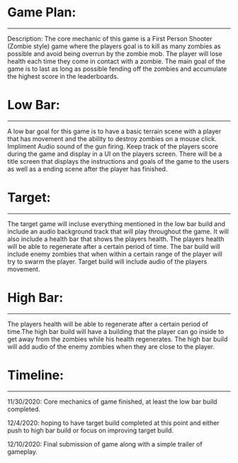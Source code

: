 # Game Plan:
---------------------------------------------------------
Description: The core mechanic of this game is a First Person Shooter (Zombie style) game where the players goal is to kill as many zombies as possible and avoid being overrun by the zombie mob. The player will lose health each time they come in contact with a zombie. The main goal of the game is to last as long as possible fending off the zombies and accumulate the highest score in the leaderboards. 




# Low Bar:
---------------------------------------------------------

A low bar goal for this game is to have a basic terrain scene with a player that has movement and the ability to destroy zombies on a mouse click. Impliment Audio sound of the gun firing. Keep track of the players score during the game and display in a UI on the players screen. There will be a title screen that displays the instructions and goals of the game to the users as well as a ending scene after the player has finished. 




# Target: 
---------------------------------------------------------
The target game will incluse everything mentioned in the low bar build and include an audio background track that will play throughout the game. It will also include a health bar that shows the players health. The players health will be able to regenerate after a certain period of time. The bar build will include enemy zombies that when within a certain range of the player will try to swarm the player. Target build will include audio of the players movement.




# High Bar:
---------------------------------------------------------

The players health will be able to regenerate after a certain period of time.The high bar build will have a building that the player can go inside to get away from the zombies while his health regenerates. The high bar build will add audio of the enemy zombies when they are close to the player. 






# Timeline:
---------------------------------------------------------

11/30/2020: Core mechanics of game finished, at least the low bar build completed. 

12/4/2020: hoping to have target build completed at this point and either push to high bar build or focus on improving target build. 

12/10/2020: Final submission of game along with a simple trailer of gameplay. 



